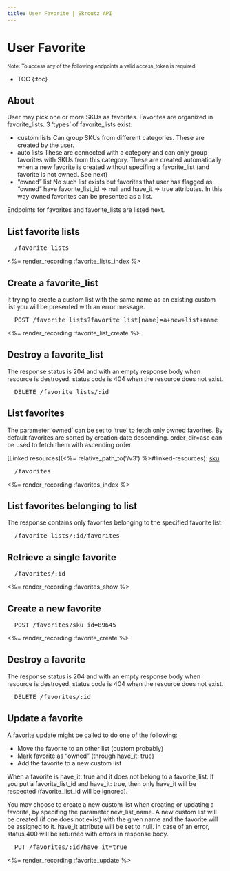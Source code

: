 ```yaml
---
title: User Favorite | Skroutz API
---
```


# User Favorite

<small>Note: To access any of the following endpoints a valid access_token is required.</small>

* TOC
{:toc}


## About

User may pick one or more SKUs as favorites.
Favorites are organized in favorite_lists. 3 ‘types’ of favorite_lists exist:

  - custom lists
    Can group SKUs from different categories.  These are created by the user.
  - auto lists
    These are connected with a category and can only group favorites with SKUs
    from this category. These are created automatically when a new favorite is
    created without specifing a favorite_list (and favorite is not owned.
    See next)
  - “owned” list
    No such list exists but favorites that user has flagged as “owned” have
    favorite_list_id => null and have_it => true attributes.
    In this way owned favorites can be presented as a list.

Endpoints for favorites and favorite_lists are listed next.


## List favorite lists

<pre class="terminal">
  /favorite_lists
</pre>

<%= render_recording :favorite_lists_index %>

## Create a favorite_list

It trying to create a custom list with the same name as an existing custom
list you will be presented with an error message.

<pre class="terminal">
  POST /favorite_lists?favorite_list[name]=a+new+list+name
</pre>

<%= render_recording :favorite_list_create %>

## Destroy a favorite_list

The response status is 204 and with an empty response body when resource is
destroyed. status code is 404 when the resource does not exist.

<pre class="terminal">
  DELETE /favorite_lists/:id
</pre>

## List favorites

The parameter ‘owned’ can be set to ‘true’ to fetch only owned favorites.
By default favorites are sorted by creation date descending. order_dir=asc can
be used to fetch them with ascending order.

[Linked resources](<%= relative_path_to('/v3') %>#linked-resources):
[sku](<%= relative_path_to('/v3/sku') %>)

<pre class="terminal">
  /favorites
</pre>

<%= render_recording :favorites_index %>

## List favorites belonging to list

The response contains only favorites belonging to the specified favorite list.

<pre class="terminal">
  /favorite_lists/:id/favorites
</pre>

## Retrieve a single favorite

<pre class="terminal">
  /favorites/:id
</pre>

<%= render_recording :favorites_show %>

## Create a new favorite

<pre class="terminal">
  POST /favorites?sku_id=89645
</pre>

<%= render_recording :favorite_create %>

## Destroy a favorite

The response status is 204 and with an empty response body when resource is
destroyed. status code is 404 when the resource does not exist.

<pre class="terminal">
  DELETE /favorites/:id
</pre>

## Update a favorite

A favorite update might be called to do one of the following:

  - Move the favorite to an other list (custom probably)
  - Mark favorite as “owned” (through have_it: true)
  - Add the favorite to a new custom list


When a favorite is have_it: true and it does not belong to a favorite_list.
If you put a favorite_list_id and have_it: true, then only have_it will be
respected (favorite_list_id will be ignored).

You may choose to create a new custom list when creating or updating a favorite,
by specifing the parameter new_list_name. A new custom list will be created
(if one does not exist) with the given name and the favorite will be assigned
to it. have_it attribute will be set to null. In case of an error, status 400
will be returned with errors in response body.

<pre class="terminal">
  PUT /favorites/:id?have_it=true
</pre>

<%= render_recording :favorite_update %>


